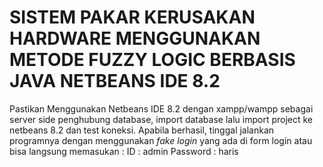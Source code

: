 # SISTEM PAKAR KERUSAKAN HARDWARE MENGGUNAKAN METODE FUZZY LOGIC BERBASIS JAVA NETBEANS IDE 8.2
Pastikan Menggunakan Netbeans IDE 8.2 dengan xampp/wampp sebagai server side penghubung database, import database lalu import project ke netbeans 8.2 dan test koneksi. Apabila berhasil, tinggal jalankan programnya dengan menggunakan *fake login* yang ada di form login atau bisa langsung memasukan :
ID : admin
Password : haris

